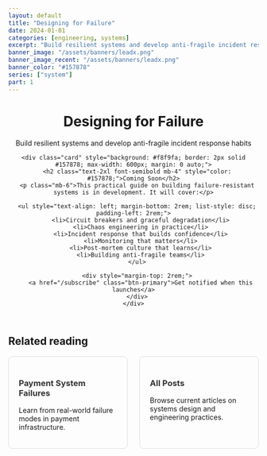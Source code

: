 ```yaml
---
layout: default
title: "Designing for Failure"
date: 2024-01-01
categories: [engineering, systems]
excerpt: "Build resilient systems and develop anti-fragile incident response habits"
banner_image: "/assets/banners/leadx.png"
banner_image_recent: "/assets/banners/leadx.png"
banner_color: "#157878"
series: ["system"]
part: 1
---
```


<div class="mx-auto max-w-3xl">
  <header class="py-16 text-center">
    <h1 class="text-4xl font-bold mb-6">Designing for Failure</h1>
    <p class="text-xl opacity-80 mb-8">Build resilient systems and develop anti-fragile incident response habits</p>
    
    <div class="card" style="background: #f8f9fa; border: 2px solid #157878; max-width: 600px; margin: 0 auto;">
      <h2 class="text-2xl font-semibold mb-4" style="color: #157878;">Coming Soon</h2>
      <p class="mb-6">This practical guide on building failure-resistant systems is in development. It will cover:</p>
      
      <ul style="text-align: left; margin-bottom: 2rem; list-style: disc; padding-left: 2rem;">
        <li>Circuit breakers and graceful degradation</li>
        <li>Chaos engineering in practice</li>
        <li>Incident response that builds confidence</li>
        <li>Monitoring that matters</li>
        <li>Post-mortem culture that learns</li>
        <li>Building anti-fragile teams</li>
      </ul>
      
      <div style="margin-top: 2rem;">
        <a href="/subscribe" class="btn-primary">Get notified when this launches</a>
      </div>
    </div>
  </header>
  
  <section class="py-10">
    <h2 class="text-2xl font-semibold mb-6">Related reading</h2>
    <div class="grid sm:grid-cols-2 gap-6">
      <a class="card" href="/series/payments">
        <h3 class="font-semibold mb-2">Payment System Failures</h3>
        <p class="opacity-80 text-sm">Learn from real-world failure modes in payment infrastructure.</p>
      </a>
      <a class="card" href="/blog">
        <h3 class="font-semibold mb-2">All Posts</h3>
        <p class="opacity-80 text-sm">Browse current articles on systems design and engineering practices.</p>
      </a>
    </div>
  </section>
</div>

<style>
.card {
  border: 1px solid #ddd;
  border-radius: 8px;
  padding: 20px;
  text-decoration: none;
  color: inherit;
  display: block;
  transition: box-shadow 0.2s ease;
}

.card:hover {
  box-shadow: 0 4px 12px rgba(0,0,0,0.1);
  text-decoration: none;
}

.card h3 {
  color: #333;
}

.card:hover h3 {
  color: var(--accent);
}

.grid {
  display: grid;
}

.sm\:grid-cols-2 {
  grid-template-columns: repeat(2, 1fr);
}

.gap-6 {
  gap: 24px;
}

@media (max-width: 640px) {
  .sm\:grid-cols-2 {
    grid-template-columns: 1fr;
  }
}
</style>
